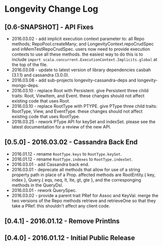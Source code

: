 # Longevity Change Log

## [0.6-SNAPSHOT] - API Fixes

- 2016.03.02 - add implicit execution context parameter to: all Repo
  methods; RepoPool.createMany; and LongevityContext.repoCrudSpec and
  inMemTestRepoCrudSpec. users now need to provide execution contexts
  to use all these methods. the easiest way to do this is to include
  `import scala.concurrent.ExecutionContext.Implicits.global` at the
  top of the file.
- 2016.03.08 - update to latest version of library dependencies
  casbah (3.1.1) and cassandra (3.0.0).
- 2016.03.08 - add sub-projects longevity-cassandra-deps and
  longevity-mongo-deps.
- 2016.03.10 - replace Root with Persistent. give Persistent three
  child traits: Root, ViewItem, and Event. these changes should not
  affect existing code that uses Root.
- 2016.03.10 - replace RootType with PTYPE. give PType three child
  traits: RootType, View, and EventType. these changes should not
  affect existing code that uses RootType.
- 2016.03.25 - rework PType API for keySet and indexSet. please see
  the latest documentation for a review of the new API.

## [0.5.0] - 2016.03.02 - Cassandra Back End

- 2016.01.12 - rename `RootType.keys` to `RootType.keySet`.
- 2016.01.12 - rename `RootType.indexes` to `RootType.indexSet`.
- 2016.03.01 - add Cassandra back end.
- 2016.03.01 - deprecate all methods that allow for use of a string
  property path in place of a Prop. affected methods are RootEntity.{
  key, index }, Query.{ eqs, neq, lt, lte, gt, gte }, and the
  corresponging methods in the QueryDsl.
- 2016.03.01 - rework QuerySpec.
- 2016.03.02 - provide a parent trait PRef for Assoc and KeyVal. merge
  the two versions of the Repo methods retrieve and retrieveOne so
  that they take a PRef. this shouldn't affect any client code.

## [0.4.1] - 2016.01.12 - Remove Printlns

## [0.4.0] - 2016.01.12 - Initial Public Release
